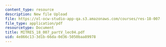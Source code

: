```yaml
---
content_type: resource
description: New file Upload
file: https://ol-ocw-studio-app-qa.s3.amazonaws.com/courses/res-18-007-calculus-revisited-multivariable-calculus-fall-2011/4e866c133d1b66da0d365050baa89978_MITRES_18_007_partV_lec04.pdf
file_type: application/pdf
resourcetype: Document
title: MITRES_18_007_partV_lec04.pdf
uid: 4e866c13-3d1b-66da-0d36-5050baa89978
---
```

